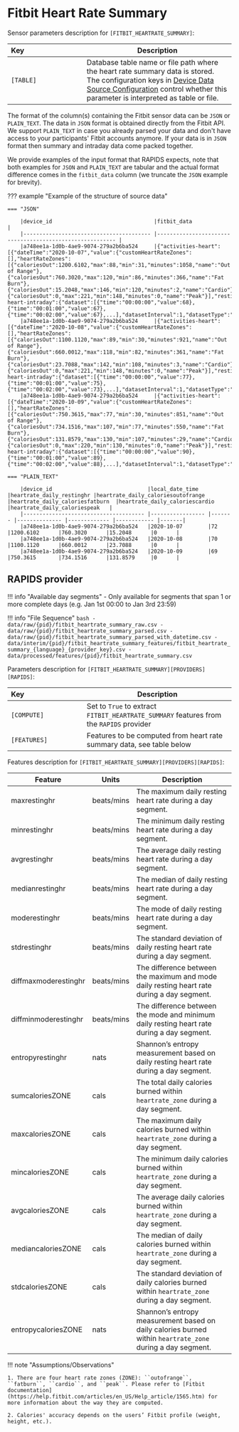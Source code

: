 # Fitbit Heart Rate Summary

Sensor parameters description for `[FITBIT_HEARTRATE_SUMMARY]`:

|Key&nbsp;&nbsp;&nbsp;&nbsp;&nbsp;&nbsp;&nbsp;&nbsp;&nbsp;&nbsp;&nbsp;&nbsp;&nbsp;&nbsp;&nbsp;&nbsp;&nbsp;&nbsp;&nbsp;&nbsp;&nbsp;&nbsp;&nbsp;&nbsp;&nbsp;&nbsp;&nbsp;&nbsp;&nbsp;            | Description |
|----------------|-----------------------------------------------------------------------------------------------------------------------------------
|`[TABLE]`| Database table name or file path where the heart rate summary data is stored. The configuration keys in [Device Data Source Configuration](../../setup/configuration/#device-data-source-configuration) control whether this parameter is interpreted as table or file.

The format of the column(s) containing the Fitbit sensor data can be `JSON` or `PLAIN_TEXT`. The data in `JSON` format is obtained directly from the Fitbit API. We support `PLAIN_TEXT` in case you already parsed your data and don't have access to your participants' Fitbit accounts anymore. If your data is in `JSON` format then summary and intraday data come packed together. 

We provide examples of the input format that RAPIDS expects, note that both examples for `JSON` and `PLAIN_TEXT` are tabular and the actual format difference comes in the `fitbit_data` column (we truncate the `JSON` example for brevity).

??? example "Example of the structure of source data"

    === "JSON"

        |device_id                                |fitbit_data                                               |
        |---------------------------------------- |--------------------------------------------------------- |
        |a748ee1a-1d0b-4ae9-9074-279a2b6ba524     |{"activities-heart":[{"dateTime":"2020-10-07","value":{"customHeartRateZones":[],"heartRateZones":[{"caloriesOut":1200.6102,"max":88,"min":31,"minutes":1058,"name":"Out of Range"},{"caloriesOut":760.3020,"max":120,"min":86,"minutes":366,"name":"Fat Burn"},{"caloriesOut":15.2048,"max":146,"min":120,"minutes":2,"name":"Cardio"},{"caloriesOut":0,"max":221,"min":148,"minutes":0,"name":"Peak"}],"restingHeartRate":72}}],"activities-heart-intraday":{"dataset":[{"time":"00:00:00","value":68},{"time":"00:01:00","value":67},{"time":"00:02:00","value":67},...],"datasetInterval":1,"datasetType":"minute"}}
        |a748ee1a-1d0b-4ae9-9074-279a2b6ba524     |{"activities-heart":[{"dateTime":"2020-10-08","value":{"customHeartRateZones":[],"heartRateZones":[{"caloriesOut":1100.1120,"max":89,"min":30,"minutes":921,"name":"Out of Range"},{"caloriesOut":660.0012,"max":118,"min":82,"minutes":361,"name":"Fat Burn"},{"caloriesOut":23.7088,"max":142,"min":108,"minutes":3,"name":"Cardio"},{"caloriesOut":0,"max":221,"min":148,"minutes":0,"name":"Peak"}],"restingHeartRate":70}}],"activities-heart-intraday":{"dataset":[{"time":"00:00:00","value":77},{"time":"00:01:00","value":75},{"time":"00:02:00","value":73},...],"datasetInterval":1,"datasetType":"minute"}}
        |a748ee1a-1d0b-4ae9-9074-279a2b6ba524     |{"activities-heart":[{"dateTime":"2020-10-09","value":{"customHeartRateZones":[],"heartRateZones":[{"caloriesOut":750.3615,"max":77,"min":30,"minutes":851,"name":"Out of Range"},{"caloriesOut":734.1516,"max":107,"min":77,"minutes":550,"name":"Fat Burn"},{"caloriesOut":131.8579,"max":130,"min":107,"minutes":29,"name":"Cardio"},{"caloriesOut":0,"max":220,"min":130,"minutes":0,"name":"Peak"}],"restingHeartRate":69}}],"activities-heart-intraday":{"dataset":[{"time":"00:00:00","value":90},{"time":"00:01:00","value":89},{"time":"00:02:00","value":88},...],"datasetInterval":1,"datasetType":"minute"}}
    
    === "PLAIN_TEXT"

        |device_id                              |local_date_time   |heartrate_daily_restinghr |heartrate_daily_caloriesoutofrange  |heartrate_daily_caloriesfatburn  |heartrate_daily_caloriescardio  |heartrate_daily_caloriespeak   |
        |-------------------------------------- |----------------- |------- |-------------- |------------- |------------ |-------|
        |a748ee1a-1d0b-4ae9-9074-279a2b6ba524   |2020-10-07        |72      |1200.6102      |760.3020      |15.2048      |0      |
        |a748ee1a-1d0b-4ae9-9074-279a2b6ba524   |2020-10-08        |70      |1100.1120      |660.0012      |23.7088      |0      |
        |a748ee1a-1d0b-4ae9-9074-279a2b6ba524   |2020-10-09        |69      |750.3615       |734.1516      |131.8579     |0      |


## RAPIDS provider

!!! info "Available day segments"
    - Only available for segments that span 1 or more complete days (e.g. Jan 1st 00:00 to Jan 3rd 23:59)

!!! info "File Sequence"
    ```bash
    - data/raw/{pid}/fitbit_heartrate_summary_raw.csv
    - data/raw/{pid}/fitbit_heartrate_summary_parsed.csv
    - data/raw/{pid}/fitbit_heartrate_summary_parsed_with_datetime.csv
    - data/interim/{pid}/fitbit_heartrate_summary_features/fitbit_heartrate_summary_{language}_{provider_key}.csv
    - data/processed/features/{pid}/fitbit_heartrate_summary.csv
    ```


Parameters description for `[FITBIT_HEARTRATE_SUMMARY][PROVIDERS][RAPIDS]`:

|Key&nbsp;&nbsp;&nbsp;&nbsp;&nbsp;&nbsp;&nbsp;&nbsp;&nbsp;&nbsp;&nbsp;&nbsp;&nbsp;&nbsp;&nbsp;&nbsp;&nbsp;&nbsp;&nbsp;&nbsp;&nbsp;&nbsp;&nbsp;&nbsp;&nbsp;&nbsp;&nbsp;&nbsp;&nbsp;            | Description |
|----------------|-----------------------------------------------------------------------------------------------------------------------------------
|`[COMPUTE]`  | Set to `True` to extract `FITBIT_HEARTRATE_SUMMARY` features from the `RAPIDS` provider|
|`[FEATURES]` |         Features to be computed from heart rate summary data, see table below          |


Features description for `[FITBIT_HEARTRATE_SUMMARY][PROVIDERS][RAPIDS]`:

|Feature                    |Units      |Description|
|-------------------------- |---------- |---------------------------|
|maxrestinghr               |beats/mins     |The maximum daily resting heart rate during a day segment.
|minrestinghr               |beats/mins     |The minimum daily resting heart rate during a day segment.
|avgrestinghr               |beats/mins     |The average daily resting heart rate during a day segment.
|medianrestinghr            |beats/mins     |The median of daily resting heart rate during a day segment.
|moderestinghr              |beats/mins     |The mode of daily resting heart rate during a day segment.
|stdrestinghr               |beats/mins     |The standard deviation of daily resting heart rate during a day segment.
|diffmaxmoderestinghr       |beats/mins     |The difference between the maximum and mode daily resting heart rate during a day segment.
|diffminmoderestinghr       |beats/mins     |The difference between the mode and minimum daily resting heart rate during a day segment.
|entropyrestinghr           |nats           |Shannon’s entropy measurement based on daily resting heart rate during a day segment.
|sumcaloriesZONE            |cals           |The total daily calories burned within `heartrate_zone` during a day segment.
|maxcaloriesZONE            |cals           |The maximum daily calories burned within `heartrate_zone` during a day segment.
|mincaloriesZONE            |cals           |The minimum daily calories burned within `heartrate_zone` during a day segment.
|avgcaloriesZONE            |cals           |The average daily calories burned within `heartrate_zone` during a day segment.
|mediancaloriesZONE         |cals           |The median of daily calories burned within `heartrate_zone` during a day segment.
|stdcaloriesZONE            |cals           |The standard deviation of daily calories burned within `heartrate_zone` during a day segment.
|entropycaloriesZONE        |nats           |Shannon’s entropy measurement based on daily calories burned within `heartrate_zone` during a day segment.

!!! note "Assumptions/Observations"
    
    1. There are four heart rate zones (ZONE): ``outofrange``, ``fatburn``, ``cardio``, and ``peak``. Please refer to [Fitbit documentation](https://help.fitbit.com/articles/en_US/Help_article/1565.htm) for more information about the way they are computed.

    2. Calories' accuracy depends on the users’ Fitbit profile (weight, height, etc.).
